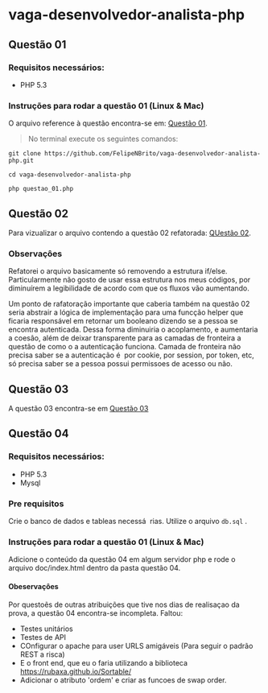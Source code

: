 # vaga-desenvolvedor-analista-php


## Questão 01

### Requisitos necessários:
  * PHP 5.3

### Instruções para rodar a questão 01 (Linux & Mac)

O arquivo reference à questão encontra-se em: [Questão 01](https://github.com/FelipeNBrito/vaga-desenvolvedor-analista-php/blob/master/questao_01.php).

> No terminal execute os seguintes comandos: 

``` git clone https://github.com/FelipeNBrito/vaga-desenvolvedor-analista-php.git ```

``` cd vaga-desenvolvedor-analista-php ```

``` php questao_01.php ```


## Questão 02

Para vizualizar o arquivo contendo a questão 02 refatorada: [QUestão 02](https://github.com/FelipeNBrito/vaga-desenvolvedor-analista-php/blob/master/questao_02.php).

### Observaçôes

Refatorei o arquivo basicamente só removendo a estrutura if/else. Particularmente não gosto de usar essa estrutura nos meus códigos, por diminuírem a legibilidade de acordo com que os fluxos vão aumentando. 

Um ponto de rafatoração importante que caberia também na questão 02 seria abstrair a lógica de implementação para uma funcção helper que ficaria responsável em retornar um booleano dizendo se a pessoa se encontra autenticada. Dessa forma diminuiria o acoplamento, e aumentaria a coesâo, além de deixar transparente para as camadas de fronteira a questão de como o a autenticação funciona. Camada de fronteira não precisa saber se a autenticação é  por cookie, por session, por token, etc, só precisa saber se a pessoa possui permissoes de acesso ou não.


## Questão 03

A questão 03 encontra-se em [Questão 03](https://github.com/FelipeNBrito/vaga-desenvolvedor-analista-php/tree/master/questao_03)


## Questão 04

### Requisitos necessários:
  * PHP 5.3
  * Mysql
  
### Pre requisitos

Crie o banco de dados e tableas necessá
  rias. Utilize o arquivo ```db.sql``` .
  
  
### Instruções para rodar a questão 01 (Linux & Mac)

Adicione o conteúdo da questão 04 em algum servidor php e rode o arquivo doc/index.html dentro da pasta questão 04.



#### Obeservaçôes

Por questoẽs de outras atribuições que tive nos dias de realisaçao da prova, a questão 04 encontra-se incompleta. 
Faltou: 

 * Testes unitários
 * Testes de API
 * COnfigurar o apache para user URLS amigáveis (Para seguir o padrão REST a risca)
 * E o front end, que eu o faria utilizando a biblioteca https://rubaxa.github.io/Sortable/
 * Adicionar o atributo 'ordem' e criar as funcoes de swap order. 
